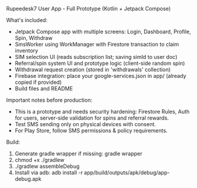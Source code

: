 Rupeedesk7 User App - Full Prototype (Kotlin + Jetpack Compose)

What's included:
- Jetpack Compose app with multiple screens: Login, Dashboard, Profile, Spin, Withdraw
- SmsWorker using WorkManager with Firestore transaction to claim inventory
- SIM selection UI (reads subscription list; saving simId to user doc)
- Referral/spin system UI and prototype logic (client-side random spin)
- Withdrawal request creation (stored in 'withdrawals' collection)
- Firebase integration: place your google-services.json in app/ (already copied if provided)
- Build files and README

Important notes before production:
- This is a prototype and needs security hardening: Firestore Rules, Auth for users, server-side validation for spins and referral rewards.
- Test SMS sending only on physical devices with consent.
- For Play Store, follow SMS permissions & policy requirements.

Build:
1. Generate gradle wrapper if missing: gradle wrapper
2. chmod +x ./gradlew
3. ./gradlew assembleDebug
4. Install via adb: adb install -r app/build/outputs/apk/debug/app-debug.apk
